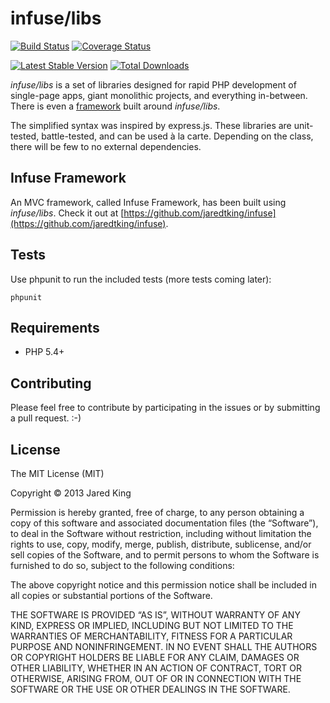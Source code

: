 infuse/libs 
===========

[![Build Status](https://travis-ci.org/jaredtking/infuse-libs.png?branch=master)](https://travis-ci.org/jaredtking/infuse-libs) [![Coverage Status](https://coveralls.io/repos/jaredtking/infuse-libs/badge.png)](https://coveralls.io/r/jaredtking/infuse-libs)

[![Latest Stable Version](https://poser.pugx.org/infuse/libs/v/stable.png)](https://packagist.org/packages/infuse/libs)
[![Total Downloads](https://poser.pugx.org/infuse/libs/downloads.png)](https://packagist.org/packages/infuse/libs)

*infuse/libs* is a set of libraries designed for rapid PHP development of single-page apps, giant monolithic projects, and everything in-between. There is even a [framework](https://github.com/jaredtking/infuse) built around *infuse/libs*.

The simplified syntax was inspired by express.js. These libraries are unit-tested, battle-tested, and can be used à la carte. Depending on the class, there will be few to no external dependencies.

## Infuse Framework

An MVC framework, called Infuse Framework, has been built using *infuse/libs*. Check it out at [https://github.com/jaredtking/infuse](https://github.com/jaredtking/infuse).

## Tests

Use phpunit to run the included tests (more tests coming later):

```
phpunit
```

## Requirements

- PHP 5.4+

## Contributing

Please feel free to contribute by participating in the issues or by submitting a pull request. :-)

## License

The MIT License (MIT)

Copyright © 2013 Jared King

Permission is hereby granted, free of charge, to any person obtaining a copy of this software and associated documentation files (the “Software”), to deal in the Software without restriction, including without limitation the rights to use, copy, modify, merge, publish, distribute, sublicense, and/or sell copies of the Software, and to permit persons to whom the Software is furnished to do so, subject to the following conditions:

The above copyright notice and this permission notice shall be included in all copies or substantial portions of the Software.

THE SOFTWARE IS PROVIDED “AS IS”, WITHOUT WARRANTY OF ANY KIND, EXPRESS OR IMPLIED, INCLUDING BUT NOT LIMITED TO THE WARRANTIES OF MERCHANTABILITY, FITNESS FOR A PARTICULAR PURPOSE AND NONINFRINGEMENT. IN NO EVENT SHALL THE AUTHORS OR COPYRIGHT HOLDERS BE LIABLE FOR ANY CLAIM, DAMAGES OR OTHER LIABILITY, WHETHER IN AN ACTION OF CONTRACT, TORT OR OTHERWISE, ARISING FROM, OUT OF OR IN CONNECTION WITH THE SOFTWARE OR THE USE OR OTHER DEALINGS IN THE SOFTWARE.